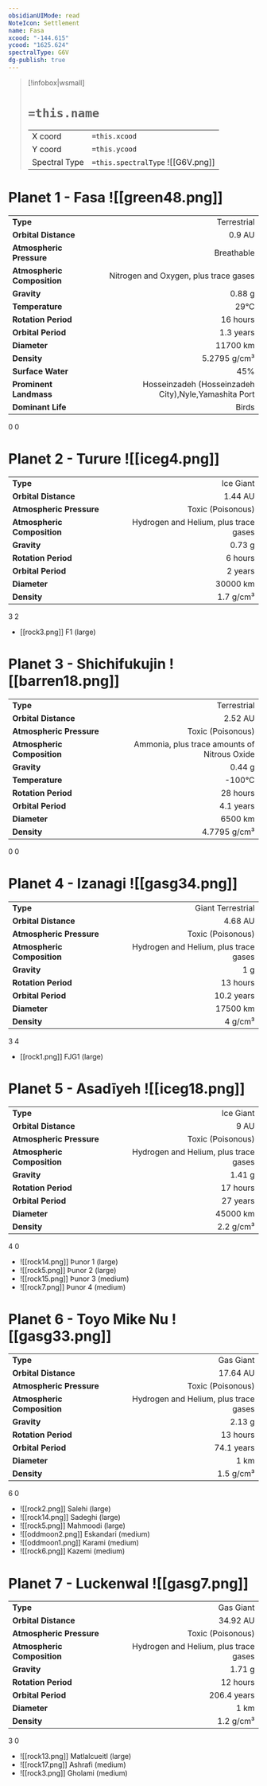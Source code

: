 ```yaml
---
obsidianUIMode: read
NoteIcon: Settlement
name: Fasa
xcood: "-144.615"
ycood: "1625.624"
spectralType: G6V
dg-publish: true
---
```

> [!infobox|wsmall]
> # `=this.name`
> | | |
> | - | - |
> | X coord | `=this.xcood` |
> | Y coord| `=this.ycood` |
> | Spectral Type | `=this.spectralType` ![[G6V.png]] |

# Planet 1 - Fasa ![[green48.png]]
|                             |                           |
| --------------------------- | -------------------------:|
| **Type**                    |             Terrestrial |
| **Orbital Distance**        |   0.9 AU |
| **Atmospheric Pressure**    |       Breathable |
| **Atmospheric Composition** |      Nitrogen and Oxygen, plus trace gases |
| **Gravity**                 |        0.88 g |
| **Temperature**             |    29°C |
| **Rotation Period**         |  16 hours |
| **Orbital Period** | 1.3 years |
| **Diameter**                |      11700 km | 
| **Density**                 |    5.2795 g/cm³ |
| **Surface Water**           |           45% | 
| **Prominent Landmass**      |         Hosseinzadeh (Hosseinzadeh City),Nyle,Yamashita Port | 
| **Dominant Life**           |         Birds |



0
0



# Planet 2 - Turure ![[iceg4.png]]
|                             |                           |
| --------------------------- | -------------------------:|
| **Type**                    |             Ice Giant |
| **Orbital Distance**        |   1.44 AU |
| **Atmospheric Pressure**    |       Toxic (Poisonous) |
| **Atmospheric Composition** |      Hydrogen and Helium, plus trace gases |
| **Gravity**                 |        0.73 g |
| **Rotation Period**         |  6 hours |
| **Orbital Period** | 2 years |
| **Diameter**                |      30000 km | 
| **Density**                 |    1.7 g/cm³ |



3
2

- [[rock3.png]] F1 (large)

# Planet 3 - Shichifukujin ![[barren18.png]]
|                             |                           |
| --------------------------- | -------------------------:|
| **Type**                    |             Terrestrial |
| **Orbital Distance**        |   2.52 AU |
| **Atmospheric Pressure**    |       Toxic (Poisonous) |
| **Atmospheric Composition** |      Ammonia, plus trace amounts of Nitrous Oxide |
| **Gravity**                 |        0.44 g |
| **Temperature**             |    -100°C |
| **Rotation Period**         |  28 hours |
| **Orbital Period** | 4.1 years |
| **Diameter**                |      6500 km | 
| **Density**                 |    4.7795 g/cm³ |



0
0



# Planet 4 - Izanagi ![[gasg34.png]]
|                             |                           |
| --------------------------- | -------------------------:|
| **Type**                    |             Giant Terrestrial |
| **Orbital Distance**        |   4.68 AU |
| **Atmospheric Pressure**    |       Toxic (Poisonous) |
| **Atmospheric Composition** |      Hydrogen and Helium, plus trace gases |
| **Gravity**                 |        1 g |
| **Rotation Period**         |  13 hours |
| **Orbital Period** | 10.2 years |
| **Diameter**                |      17500 km | 
| **Density**                 |    4 g/cm³ |



3
4

- [[rock1.png]] FJG1 (large)

# Planet 5 - Asadīyeh ![[iceg18.png]]
|                             |                           |
| --------------------------- | -------------------------:|
| **Type**                    |             Ice Giant |
| **Orbital Distance**        |   9 AU |
| **Atmospheric Pressure**    |       Toxic (Poisonous) |
| **Atmospheric Composition** |      Hydrogen and Helium, plus trace gases |
| **Gravity**                 |        1.41 g |
| **Rotation Period**         |  17 hours |
| **Orbital Period** | 27 years |
| **Diameter**                |      45000 km | 
| **Density**                 |    2.2 g/cm³ |



4
0

- ![[rock14.png]] Þunor 1 (large)
- ![[rock5.png]] Þunor 2 (large)
- ![[rock15.png]] Þunor 3 (medium)
- ![[rock7.png]] Þunor 4 (medium)


# Planet 6 - Toyo Mike Nu ![[gasg33.png]]
|                             |                           |
| --------------------------- | -------------------------:|
| **Type**                    |             Gas Giant |
| **Orbital Distance**        |   17.64 AU |
| **Atmospheric Pressure**    |       Toxic (Poisonous) |
| **Atmospheric Composition** |      Hydrogen and Helium, plus trace gases |
| **Gravity**                 |        2.13 g |
| **Rotation Period**         |  13 hours |
| **Orbital Period** | 74.1 years |
| **Diameter**                |      1 km | 
| **Density**                 |    1.5 g/cm³ |



6
0

- ![[rock2.png]] Salehi (large)
- ![[rock14.png]] Sadeghi (large)
- ![[rock5.png]] Mahmoodi (large)
- ![[oddmoon2.png]] Eskandari (medium)
- ![[oddmoon1.png]] Karami (medium)
- ![[rock6.png]] Kazemi (medium)


# Planet 7 - Luckenwal ![[gasg7.png]]
|                             |                           |
| --------------------------- | -------------------------:|
| **Type**                    |             Gas Giant |
| **Orbital Distance**        |   34.92 AU |
| **Atmospheric Pressure**    |       Toxic (Poisonous) |
| **Atmospheric Composition** |      Hydrogen and Helium, plus trace gases |
| **Gravity**                 |        1.71 g |
| **Rotation Period**         |  12 hours |
| **Orbital Period** | 206.4 years |
| **Diameter**                |      1 km | 
| **Density**                 |    1.2 g/cm³ |



3
0

- ![[rock13.png]] Matlalcueitl (large)
- ![[rock17.png]] Ashrafi (medium)
- ![[rock3.png]] Gholami (medium)


